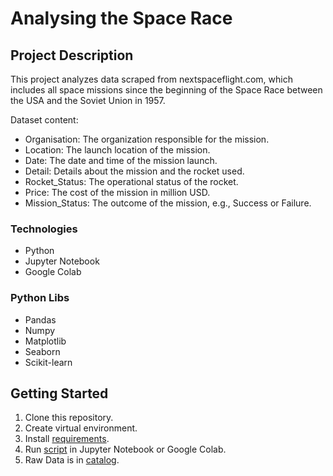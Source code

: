 # Analysing the Space Race

## Project Description

This project analyzes data scraped from nextspaceflight.com, which includes all space missions since the beginning of the Space Race between the USA and the Soviet Union in 1957.

Dataset content:
* Organisation: The organization responsible for the mission.
* Location: The launch location of the mission.
* Date: The date and time of the mission launch.
* Detail: Details about the mission and the rocket used.
* Rocket_Status: The operational status of the rocket.
* Price: The cost of the mission in million USD.
* Mission_Status: The outcome of the mission, e.g., Success or Failure.

### Technologies
* Python
* Jupyter Notebook
* Google Colab

### Python Libs
* Pandas
* Numpy
* Matplotlib
* Seaborn
* Scikit-learn

## Getting Started
1. Clone this repository. 
2. Create virtual environment.
3. Install [requirements](requirements.txt).
4. Run [script](Analysing_the_Space_Race.ipynb) in Jupyter Notebook or Google Colab.
5. Raw Data is in [catalog](mission_launches.csv).

